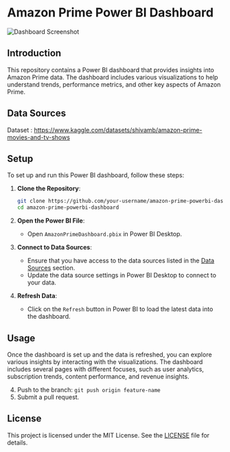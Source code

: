 # Amazon Prime Power BI Dashboard

![Dashboard Screenshot](path/to/your/dashboard-screenshot.png)



## Introduction

This repository contains a Power BI dashboard that provides insights into Amazon Prime data. 
The dashboard includes various visualizations to help understand trends, performance metrics, and other key aspects of Amazon Prime.

## Data Sources
Dataset : https://www.kaggle.com/datasets/shivamb/amazon-prime-movies-and-tv-shows

## Setup

To set up and run this Power BI dashboard, follow these steps:

1. **Clone the Repository**:
    ```bash
    git clone https://github.com/your-username/amazon-prime-powerbi-dashboard.git
    cd amazon-prime-powerbi-dashboard
    ```

2. **Open the Power BI File**:
    - Open `AmazonPrimeDashboard.pbix` in Power BI Desktop.

3. **Connect to Data Sources**:
    - Ensure that you have access to the data sources listed in the [Data Sources](#data-sources) section.
    - Update the data source settings in Power BI Desktop to connect to your data.

4. **Refresh Data**:
    - Click on the `Refresh` button in Power BI to load the latest data into the dashboard.

## Usage
Once the dashboard is set up and the data is refreshed, you can explore various insights by interacting with the visualizations. The dashboard includes several pages with different focuses, such as user analytics, subscription trends, content performance, and revenue insights.


4. Push to the branch: `git push origin feature-name`
5. Submit a pull request.

## License

This project is licensed under the MIT License. See the [LICENSE](LICENSE) file for details.
